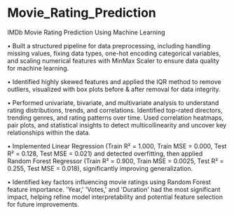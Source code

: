 # Movie_Rating_Prediction
IMDb Movie Rating Prediction Using Machine Learning

• Built a structured pipeline for data preprocessing, including handling missing values, fixing data types,
one-hot encoding categorical variables, and scaling numerical features with MinMax Scaler to ensure
data quality for machine learning.

• Identified highly skewed features and applied the IQR method to remove outliers, visualized with box
plots before & after removal for data integrity.

• Performed univariate, bivariate, and multivariate analysis to understand rating distributions, trends,
and correlations. Identified top-rated directors, trending genres, and rating patterns over time. Used
correlation heatmaps, pair plots, and statistical insights to detect multicollinearity and uncover key
relationships within the data.

• Implemented Linear Regression (Train R² = 1.000, Train MSE = 0.000, Test R² = 0.128, Test MSE =
0.021) and detected overfitting, then applied Random Forest Regressor (Train R² = 0.900, Train MSE =
0.0025, Test R² = 0.255, Test MSE = 0.018), significantly improving generalization.

• Identified key factors influencing movie ratings using Random Forest feature importance. 'Year,' 'Votes,'
and 'Duration' had the most significant impact, helping refine model interpretability and potential
feature selection for future improvements.
